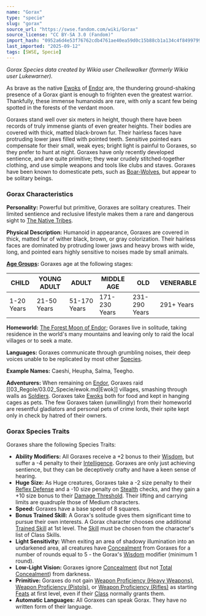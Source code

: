 ```yaml
---
name: "Gorax"
type: "specie"
slug: "gorax"
source_url: "https://swse.fandom.com/wiki/Gorax"
source_license: "CC BY-SA 3.0 (Fandom)"
import_hash: "0952a6d4e53f76762cdb4761ae40ea59d0c15b88cb1a134c4f84997991076193"
last_imported: "2025-09-12"
tags: [SWSE, Specie]
---
```

*Gorax Species data created by Wikia user Chellewalker (formerly Wikia user Lukewarner).*

As brave as the native [Ewoks](https://swse.fandom.com/wiki/Ewoks) of [Endor](https://swse.fandom.com/wiki/Endor) are, the thundering ground-shaking presence of a Gorax giant is enough to frighten even the greatest warrior. Thankfully, these immense humanoids are rare, with only a scant few being spotted in the forests of the verdant moon.

Goraxes stand well over six meters in height, though there have been records of truly immense giants of even greater heights. Their bodies are covered with thick, matted black-brown fur. Their hairless faces have protruding lower jaws filled with pointed teeth. Sensitive pointed ears compensate for their small, weak eyes; bright light is painful to Goraxes, so they prefer to hunt at night. Goraxes have only recently developed sentience, and are quite primitive; they wear crudely stitched-together clothing, and use simple weapons and tools like clubs and staves. Goraxes have been known to domesticate pets, such as [Boar-Wolves](https://swse.fandom.com/wiki/Boar-Wolves), but appear to be solitary beings.

### Gorax Characteristics
**Personality:** Powerful but primitive, Goraxes are solitary creatures. Their limited sentience and reclusive lifestyle makes them a rare and dangerous sight to [The Native Tribes](https://swse.fandom.com/wiki/The_Native_Tribes).

**Physical Description:** Humanoid in appearance, Goraxes are covered in thick, matted fur of wither black, brown, or gray colorization. Their hairless faces are dominated by protruding lower jaws and heavy brows with wide, long, and pointed ears highly sensitive to noises made by small animals. 

**[Age Groups](https://swse.fandom.com/wiki/Age_Groups):** Goraxes age at the following stages:

| CHILD | YOUNG ADULT | ADULT | MIDDLE AGE | OLD | VENERABLE |
| --- | --- | --- | --- | --- | --- |
| 1-20 Years | 21-50 Years | 51-170 Years | 171-230 Years | 231-290 Years | 291+ Years |

**Homeworld:** [The Forest Moon of Endor](https://swse.fandom.com/wiki/The_Forest_Moon_of_Endor); Goraxes live in solitude, taking residence in the world's many mountains and leaving only to raid the local villages or to seek a mate.

**Languages:** Goraxes communicate through grumbling noises, their deep voices unable to be replicated by most other [Species](https://swse.fandom.com/wiki/Species).

**Example Names:** Caeshi, Heupha, Salma, Teegho.

**Adventurers:** When remaining on [Endor](https://swse.fandom.com/wiki/Endor), Goraxes raid [[03_Regole/03.02_Specie/ewok.md|Ewok]] villages, smashing through walls as [Soldiers](https://swse.fandom.com/wiki/Soldiers). Goraxes take [Ewoks](https://swse.fandom.com/wiki/Ewoks) both for food and kept in hanging cages as pets. The few Goraxes taken (unwillingly) from their homeworld are resentful gladiators and personal pets of crime lords, their spite kept only in check by hatred of their owners.
### Gorax Species Traits
Goraxes share the following Species Traits:
- **Ability Modifiers:** All Goraxes receive a +2 bonus to their [Wisdom](https://swse.fandom.com/wiki/Wisdom), but suffer a -4 penalty to their [Intelligence](https://swse.fandom.com/wiki/Intelligence). Goraxes are only just achieving sentience, but they can be deceptively crafty and have a keen sense of hearing.
- **Huge Size:** As Huge creatures, Goraxes take a -2 size penalty to their [Reflex Defense](https://swse.fandom.com/wiki/Reflex_Defense) and a -10 size penalty on [Stealth](https://swse.fandom.com/wiki/Stealth) checks, and they gain a +10 size bonus to their [Damage Threshold](https://swse.fandom.com/wiki/Damage_Threshold). Their lifting and carrying limits are quadruple those of Medium characters.
- **Speed:** Goraxes have a base speed of 8 squares.
- **Bonus Trained Skill:** A Gorax's solitude gives them significant time to pursue their own interests. A Gorax character chooses one additional [Trained Skill](https://swse.fandom.com/wiki/Trained_Skill) at 1st level. The [Skill](https://swse.fandom.com/wiki/Skill) must be chosen from the character's list of Class Skills.
- **Light Sensitivity:** When exiting an area of shadowy illumination into an undarkened area, all creatures have [Concealment](https://swse.fandom.com/wiki/Concealment) from Goraxes for a number of rounds equal to 5 - the Gorax's [Wisdom](https://swse.fandom.com/wiki/Wisdom) modifier (minimum 1 round).
- **Low-Light Vision:** Goraxes ignore [Concealment](https://swse.fandom.com/wiki/Concealment) (but not [Total Concealment](https://swse.fandom.com/wiki/Total_Concealment)) from darkness.
- **Primitive:** Goraxes do not gain [Weapon Proficiency (Heavy Weapons)](https://swse.fandom.com/wiki/Weapon_Proficiency_(Heavy_Weapons)), [Weapon Proficiency (Pistols)](https://swse.fandom.com/wiki/Weapon_Proficiency_(Pistols)), or [Weapon Proficiency (Rifles)](https://swse.fandom.com/wiki/Weapon_Proficiency_(Rifles)) as starting [Feats](https://swse.fandom.com/wiki/Feats) at first level, even if their [Class](https://swse.fandom.com/wiki/Class) normally grants them.
- **Automatic Languages:** All Goraxes can speak Gorax. They have no written form of their language.